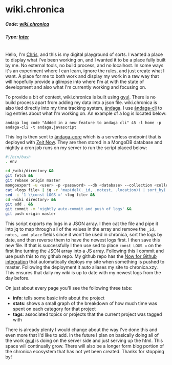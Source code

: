 # wiki.chronica

##### Code: [wiki.chronica](https://github.com/ckipp01/wiki.chronica)
##### Type: [Inter](https://rsms.me/inter)

```scala mdoc:percentages:wiki.chronica
```

Hello, I'm [Chris](/me), and this is my digital playground of sorts. I wanted a
place to display what I've been working on, and I wanted it to be a place fully
built by me. No external tools, no build process, and no localhost. In some ways
it's an experiment where I can learn, ignore the rules, and just create what I
want. A place for me to both work and display my work in a raw way that will
hopefully provide a glimpse into where I'm at with the state of development and
also what I'm currently working and focusing on.

To provide a bit of context, wiki.chronica is built using [gyul](/gyul). There
is no build process apart from adding my data into a json file. wiki.chronica is
also tied directly into my time tracking system, [ándaga](/andaga). I use
[ándaga-cli](/andaga-cli) to log entries about what I'm working on. An example
of a log is located below: 

`andaga log code "Added in a new feature to andaga cli" 45 -l home -p andaga-cli -t andaga,javascript`

This log is then sent to [ándaga-core](/andaga-core) which is a serverless
endpoint that is deployed with [Zeit Now](https://zeit.co). They are then stored
in a MongoDB database and nightly a cron job runs on my server to run the script
placed below:

```bash
#!/bin/bash
. env 

cd /wiki/directory &&
git fetch &&
git rebase origin master
mongoexport -u <user> -p <password> --db <database> --collection <collection> --jsonArray --authenticationDatabase <dbi> --out <outdir> && 
cat <logs file> | jq -r 'map(del(._id, .notest, .location)) | sort_by(.date) | reverse' > <log dir> &j
sed -i '1 \\const LOGS =' <log file> &&
cd <wiki directory> &&
git add . &&
git commit -m 'nightly auto-commit and push of logs' &&
git push origin master
```

This script exports my logs in a JSON array. I then cat the file and pipe it
into jq to map through all of the values in the array and remove the `_id,
notes, and place` fields since it won't be used in chronica, sort the logs by
date, and then reverse them to have the newest logs first. I then save this new
file. If that is successfully I then use sed to place `const LOGS =` on the
first line turning the JSON array into a JS array. Following this I commit and
use push this to my github repo. My github repo has the [Now for Github
integration](https://zeit.co/docs/v2/integrations/now-for-github) that
automatically deploys my site when something is pushed to master. Following the
deployment it auto aliases my site to chronica.xzy. This ensures that daily my
wiki is up to date with my newest logs from the day before.

On just about every page you'll see the following three tabs:

  - **info**: tells some basic info about the project
  - **stats**: shows a small graph of the breakdown of how much time was spent on each category for that project
  - **tags**: associated topics or projects that the current project was tagged with

There is already plenty I would change about the way I've done this and even
more that I'd like to add. In the future I plan on basically doing all of the
work [gyul](/gyul) is doing on the server side and just serving up the html.
This space will continually grow. There will also be a longer form blog portion
of the chronica ecosystem that has not yet been created. Thanks for stopping by!
